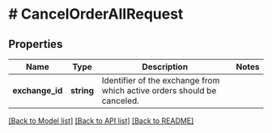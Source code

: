 # # CancelOrderAllRequest

## Properties

Name | Type | Description | Notes
------------ | ------------- | ------------- | -------------
**exchange_id** | **string** | Identifier of the exchange from which active orders should be canceled. | 

[[Back to Model list]](../../README.md#documentation-for-models) [[Back to API list]](../../README.md#documentation-for-api-endpoints) [[Back to README]](../../README.md)


